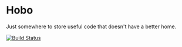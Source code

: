 # Hobo

Just somewhere to store useful code that doesn't have a better home.

[![Build Status](https://travis-ci.org/spencerlyon2/Homeless.jl.svg?branch=master)](https://travis-ci.org/spencerlyon2/Homeless.jl)
